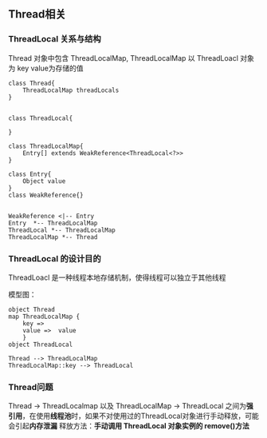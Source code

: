 ## Thread相关
### ThreadLocal 关系与结构


Thread 对象中包含 ThreadLocalMap, ThreadLocalMap 以 ThreadLoacl 对象为 key value为存储的值


```puml
class Thread{
    ThreadLocalMap threadLocals
}


class ThreadLocal{

}

class ThreadLocalMap{
    Entry[] extends WeakReference<ThreadLocal<?>>
}

class Entry{
    Object value
}
class WeakReference{}


WeakReference <|-- Entry
Entry  *-- ThreadLocalMap
ThreadLocal *-- ThreadLocalMap
ThreadLocalMap *-- Thread
```

### ThreadLocal 的设计目的

ThreadLoacl 是一种线程本地存储机制，使得线程可以独立于其他线程

模型图：
```puml
object Thread
map ThreadLocalMap { 
    key => 
    value =>  value
    }
object ThreadLocal

Thread --> ThreadLocalMap
ThreadLocalMap::key --> ThreadLocal
```

### Thread问题
Thread -> ThreadLocalmap 以及 ThreadLocalMap -> ThreadLocal 之间为**强引用**，在使用**线程池**时，如果不对使用过的ThreadLocal对象进行手动释放，可能会引起**内存泄漏**
释放方法：**手动调用 ThreadLocal 对象实例的 remove()方法**